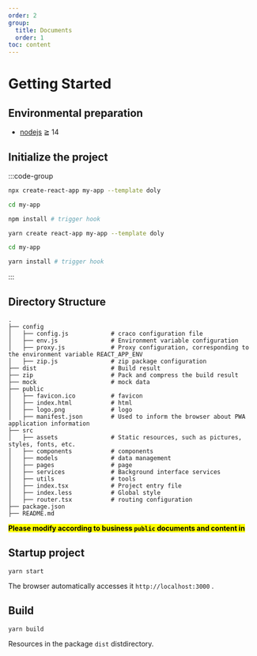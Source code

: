 ```yaml
---
order: 2
group:
  title: Documents
  order: 1
toc: content
---
```


# Getting Started

## Environmental preparation

- [nodejs](http://nodejs.org/) ≧ 14

## Initialize the project

:::code-group

```bash [npm]
npx create-react-app my-app --template doly

cd my-app

npm install # trigger hook
```

```bash [yarn]
yarn create react-app my-app --template doly

cd my-app

yarn install # trigger hook
```

:::

## Directory Structure

```text
.
├── config
│   ├── config.js            # craco configuration file
│   ├── env.js               # Environment variable configuration
│   ├── proxy.js             # Proxy configuration, corresponding to the environment variable REACT_APP_ENV
│   ├── zip.js               # zip package configuration
├── dist                     # Build result
├── zip                      # Pack and compress the build result
├── mock                     # mock data
├── public
│   ├── favicon.ico          # favicon
│   ├── index.html           # html
│   ├── logo.png             # logo
│   ├── manifest.json        # Used to inform the browser about PWA application information
├── src
│   ├── assets               # Static resources, such as pictures, styles, fonts, etc.
│   ├── components           # components
│   ├── models               # data management
│   ├── pages                # page
│   ├── services             # Background interface services
│   ├── utils                # tools
│   ├── index.tsx            # Project entry file
│   ├── index.less           # Global style
│   ├── router.tsx           # routing configuration
├── package.json
├── README.md
```

**<mark>Please modify according to business `public` documents and content in</mark>**

## Startup project

```shell
yarn start
```

The browser automatically accesses it `http://localhost:3000` .

## Build

```shell
yarn build
```

Resources in the package `dist` distdirectory.

